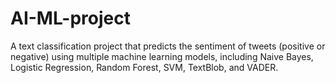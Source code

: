 # AI-ML-project
A text classification project that predicts the sentiment of tweets (positive or negative) using multiple machine learning models, including Naive Bayes, Logistic Regression, Random Forest, SVM, TextBlob, and VADER.
